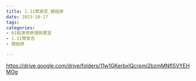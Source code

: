 ```yaml
---
title: 1.11樊家忠_總經原
date: 2023-10-17
tags: 
categories:
- 01經濟學原理與實習
- 1.11樊家忠
- 總經原

---
```

https://drive.google.com/drive/folders/11w1GKerbxlQcrpmi2bzmMNflSVYEHMOg
